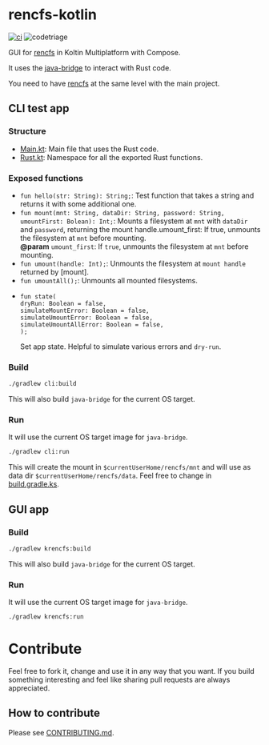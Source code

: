 # rencfs-kotlin

[![ci](https://github.com/radumarias/rencfs-kotlin/actions/workflows/ci.yml/badge.svg)](https://github.com/radumarias/rencfs-kotlin/actions/workflows/ci.yml)
![codetriage](https://www.codetriage.com/radumarias/rencfs-kotlin/badges/users.svg)

GUI for [rencfs](https://github.com/radumarias/rencfs) in Koltin Multiplatform with Compose.

It uses the [java-bridge](https://github.com/radumarias/rencfs/tree/main/java-bridge) to interact with Rust code.

You need to have [rencfs](https://github.com/radumarias/rencfs) at the same level with the main project.

## CLI test app

### Structure

- [Main.kt](cli/src/main/kotlin/Main.kt): Main file that uses the Rust code.
- [Rust.kt](cli/src/main/kotlin/Rust.kt): Namespace for all the exported Rust functions.

### Exposed functions

- `fun hello(str: String): String;`: Test function that takes a string and returns it with some additional one.
- `fun mount(mnt: String, dataDir: String, password: String, umountFirst: Bolean): Int;`: Mounts a filesystem at `mnt`
  with `dataDir`
  and `password`, returning the mount handle.umount_first: If true, unmounts the filesystem at `mnt` before mounting.  
  **@param** `umount_first`: If `true`, unmounts the filesystem at `mnt` before mounting.
- `fun umount(handle: Int);`: Unmounts the filesystem at `mount handle` returned by [mount].
- `fun umountAll();`: Unmounts all mounted filesystems.
- ```text
  fun state(
  dryRun: Boolean = false,
  simulateMountError: Boolean = false,
  simulateUmountError: Boolean = false,
  simulateUmountAllError: Boolean = false,
  );
  ```
  Set app state. Helpful to simulate various errors and `dry-run`.

### Build

```bash
./gradlew cli:build
```

This will also build `java-bridge` for the current OS target.

### Run

It will use the current OS target image for `java-bridge`.

```bash
./gradlew cli:run
```

This will create the mount in `$currentUserHome/rencfs/mnt` and will use as data dir `$currentUserHome/rencfs/data`. Feel free to change in [build.gradle.ks](cli/build.gradle.kts).

## GUI app

### Build

```bash
./gradlew krencfs:build
```

This will also build `java-bridge` for the current OS target.

### Run

It will use the current OS target image for `java-bridge`.

```bash
./gradlew krencfs:run
```

# Contribute

Feel free to fork it, change and use it in any way that you want.
If you build something interesting and feel like sharing pull requests are always appreciated.

## How to contribute

Please see [CONTRIBUTING.md](CONTRIBUTING.md).
